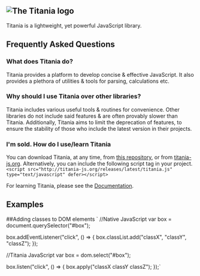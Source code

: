 ![The Titania logo](http://harveycoombs.com/titania/assets/titania-logo-alt.png)
---
Titania is a lightweight, yet powerful JavaScript library.

## Frequently Asked Questions
### What does Titania do?
Titania provides a platform to develop concise & effective JavaScript. It also provides a plethora of utilities & tools for parsing, calculations etc.

### Why should I use Titania over other libraries?
Titania includes various useful tools & routines for convenience. Other libraries do not include said features & are often provably slower than Titania.
Additionally, Titania aims to limit the deprecation of features, to ensure the stability of those who include the latest version in their projects.

### I'm sold. How do I use/learn Titania
You can download Titania, at any time, from [this repository](https://github.com/harveycoombs/titania/), or from [titania-js.org](http://titania-js.org/).
Alternatively, you can include the following script tag in your project.
`<script src="http://titania-js.org/releases/latest/titania.js" type="text/javascript" defer></script>`

For learning Titania, please see the [Documentation](http://titania-js.org/docs).

## Examples

##Adding classes to DOM elements
`
//Native JavaScript
var box = document.querySelector("#box");

box.addEventListener("click", () => {
  box.classList.add("classX", "classY", "classZ");
});

//Titania JavaScript
var box = dom.select("#box");
 
box.listen("click", () => {
  box.apply("classX classY classZ");
});`
